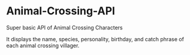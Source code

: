 # Animal-Crossing-API
Super basic API of Animal Crossing Characters

It displays the name, species, personality, birthday, and catch phrase of each animal crossing villager.
